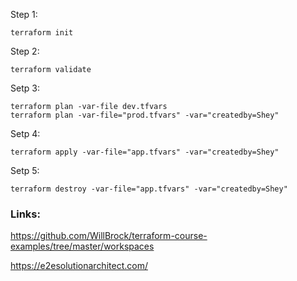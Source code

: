 Step 1:
``` 
terraform init
```
Step 2: 
```
terraform validate
```
Setp 3: 
```
terraform plan -var-file dev.tfvars
terraform plan -var-file="prod.tfvars" -var="createdby=Shey"

```
Setp 4: 
```
terraform apply -var-file="app.tfvars" -var="createdby=Shey"
```
Setp 5: 
```
terraform destroy -var-file="app.tfvars" -var="createdby=Shey"
```





### Links:
https://github.com/WillBrock/terraform-course-examples/tree/master/workspaces

https://e2esolutionarchitect.com/